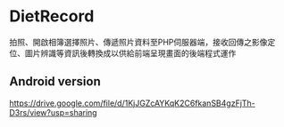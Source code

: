 # DietRecord
拍照、開啟相簿選擇照片、傳遞照片資料至PHP伺服器端，接收回傳之影像定位、圖片辨識等資訊後轉換成以供給前端呈現畫面的後端程式運作

## Android version
https://drive.google.com/file/d/1KjJGZcAYKqK2C6fkanSB4gzFjTh-D3rs/view?usp=sharing

